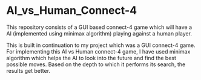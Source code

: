 # AI_vs_Human_Connect-4
This repository consists of a GUI based connect-4 game which will have a AI (implemented using minimax algorithm) 
playing against a human player.

This is built in continuation to my project which was a GUI connect-4 game. For implementing this AI vs Human connect-4 game, I 
have used minimax algorithm which helps the AI to look into the future and find the best possible moves. Based on the depth to
which it performs its search, the results get better.
